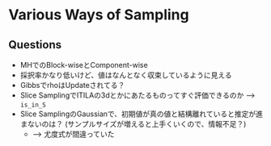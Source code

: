# Various Ways of Sampling

## Questions
* MHでのBlock-wiseとComponent-wise
* 採択率かなり低いけど、値はなんとなく収束しているように見える
* GibbsでrhoはUpdateされてる？
* Slice SamplingでITILAの3dとかにあたるものってすぐ評価できるのか --> `is_in_S`
* Slice SamplingのGaussianで、初期値が真の値と結構離れていると推定が進まないのは？ (サンプルサイズが増えると上手くいくので、情報不足？) 
	* --> 尤度式が間違っていた
